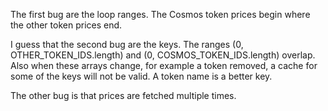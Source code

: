 
The first bug are the loop ranges.
The Cosmos token prices begin where the other token prices end.

I guess that the second bug are the keys.
The ranges (0, OTHER_TOKEN_IDS.length) and (0, COSMOS_TOKEN_IDS.length) overlap. Also when these arrays change, for example a token removed, a cache for some of the keys will not be valid. A token name is a better key.

The other bug is that prices are fetched multiple times.
